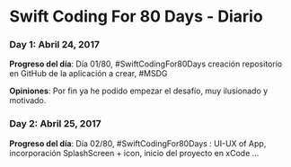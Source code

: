 # Swift Coding For 80 Days - Diario

### Day 1: Abril 24, 2017 

**Progreso del día**: Día 01/80, #SwiftCodingFor80Days creación repositorio en GitHub de la aplicación a crear, #MSDG

**Opiniones**: Por fin ya he podido empezar el desafío, muy ilusionado y motivado.

### Day 2: Abril 25, 2017 
**Progreso del día**: Día 02/80, #SwiftCodingFor80Days :  UI-UX of App, incorporación SplashScreen + icon, inicio del proyecto en xCode … 
